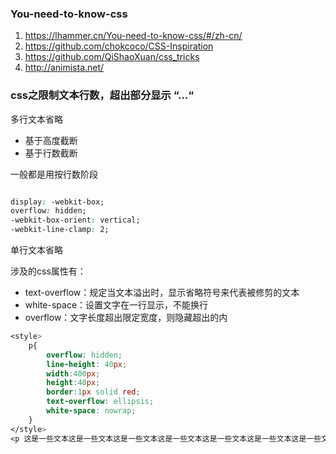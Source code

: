 ### You-need-to-know-css
1.    https://lhammer.cn/You-need-to-know-css/#/zh-cn/
2.    https://github.com/chokcoco/CSS-Inspiration
3.    https://github.com/QiShaoXuan/css_tricks
4.    http://animista.net/

### css之限制文本行数，超出部分显示 “...“

多行文本省略

- 基于高度截断
- 基于行数截断


一般都是用按行数阶段
```css

display: -webkit-box;
overflow: hidden;
-webkit-box-orient: vertical;
-webkit-line-clamp: 2;

```

单行文本省略

涉及的css属性有：
- text-overflow：规定当文本溢出时，显示省略符号来代表被修剪的文本
- white-space：设置文字在一行显示，不能换行
- overflow：文字长度超出限定宽度，则隐藏超出的内

```css
<style>
    p{
        overflow: hidden;
        line-height: 40px;
        width:400px;
        height:40px;
        border:1px solid red;
        text-overflow: ellipsis;
        white-space: nowrap;
    }
</style>
<p 这是一些文本这是一些文本这是一些文本这是一些文本这是一些文本这是一些文本这是一些文本这是一些文本这是一些文本这是一些文本</p >
```